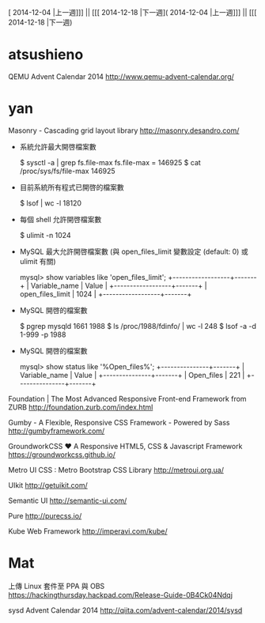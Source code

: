 [ 2014-12-04 |上一週]]] || [[[ 2014-12-18 |下一週]( 2014-12-04 |上一週]]] || [[[ 2014-12-18 |下一週)



# atsushieno

QEMU Advent Calendar 2014
<http://www.qemu-advent-calendar.org/>  

# yan

Masonry - Cascading grid layout library
<http://masonry.desandro.com/>  

* 系統允許最大開啓檔案數


    $ sysctl -a | grep fs.file-max
    fs.file-max = 146925
    $ cat /proc/sys/fs/file-max
    146925


* 目前系統所有程式已開啓的檔案數


    $ lsof | wc -l
    18120


* 每個 shell 允許開啓檔案數


    $ ulimit -n
    1024


* MySQL 最大允許開啓檔案數 (與 open_files_limit 變數設定 (default: 0) 或 ulimit 有關)


    mysql> show variables like 'open_files_limit';
    +------------------+-------+
    | Variable_name    | Value |
    +------------------+-------+
    | open_files_limit | 1024  |
    +------------------+-------+


* MySQL 開啓的檔案數


    $ pgrep mysqld
    1661
    1988
    $ ls /proc/1988/fdinfo/ | wc -l
    248
    $ lsof -a -d 1-999 -p 1988


* MySQL 開啓的檔案數


    mysql> show status like '%Open_files%';
    +---------------+-------+
    | Variable_name | Value |
    +---------------+-------+
    | Open_files    | 221   |
    +---------------+-------+


Foundation | The Most Advanced Responsive Front-end Framework from ZURB
<http://foundation.zurb.com/index.html>  

Gumby - A Flexible, Responsive CSS Framework - Powered by Sass
<http://gumbyframework.com/>  

GroundworkCSS ♥ A Responsive HTML5, CSS & Javascript Framework
<https://groundworkcss.github.io/>  

Metro UI CSS : Metro Bootstrap CSS Library
<http://metroui.org.ua/>  

UIkit
<http://getuikit.com/>  

Semantic UI
<http://semantic-ui.com/>  

Pure
<http://purecss.io/>  

Kube Web Framework
<http://imperavi.com/kube/>  

# Mat

上傳 Linux 套件至 PPA 與 OBS
<https://hackingthursday.hackpad.com/Release-Guide-0B4Ck04Ndqj>  

sysd Advent Calendar 2014
<http://qiita.com/advent-calendar/2014/sysd>  